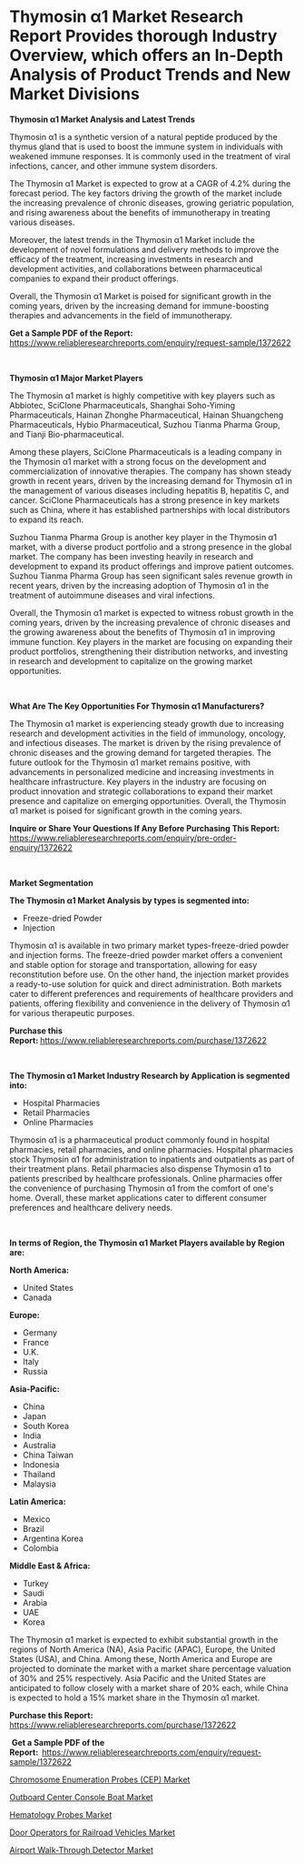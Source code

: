 <p><h1>Thymosin α1 Market Research Report Provides thorough Industry Overview, which offers an In-Depth Analysis of Product Trends and New Market Divisions</h1></p><p><strong>Thymosin α1 Market Analysis and Latest Trends</strong></p>
<p><p>Thymosin α1 is a synthetic version of a natural peptide produced by the thymus gland that is used to boost the immune system in individuals with weakened immune responses. It is commonly used in the treatment of viral infections, cancer, and other immune system disorders.</p><p>The Thymosin α1 Market is expected to grow at a CAGR of 4.2% during the forecast period. The key factors driving the growth of the market include the increasing prevalence of chronic diseases, growing geriatric population, and rising awareness about the benefits of immunotherapy in treating various diseases.</p><p>Moreover, the latest trends in the Thymosin α1 Market include the development of novel formulations and delivery methods to improve the efficacy of the treatment, increasing investments in research and development activities, and collaborations between pharmaceutical companies to expand their product offerings.</p><p>Overall, the Thymosin α1 Market is poised for significant growth in the coming years, driven by the increasing demand for immune-boosting therapies and advancements in the field of immunotherapy.</p></p>
<p><strong>Get a Sample PDF of the Report:&nbsp;</strong> <a href="https://www.reliableresearchreports.com/enquiry/request-sample/1372622">https://www.reliableresearchreports.com/enquiry/request-sample/1372622</a></p>
<p>&nbsp;</p>
<p><strong>Thymosin α1 Major Market Players</strong></p>
<p><p>The Thymosin α1 market is highly competitive with key players such as Abbiotec, SciClone Pharmaceuticals, Shanghai Soho-Yiming Pharmaceuticals, Hainan Zhonghe Pharmaceutical, Hainan Shuangcheng Pharmaceuticals, Hybio Pharmaceutical, Suzhou Tianma Pharma Group, and Tianji Bio-pharmaceutical.</p><p>Among these players, SciClone Pharmaceuticals is a leading company in the Thymosin α1 market with a strong focus on the development and commercialization of innovative therapies. The company has shown steady growth in recent years, driven by the increasing demand for Thymosin α1 in the management of various diseases including hepatitis B, hepatitis C, and cancer. SciClone Pharmaceuticals has a strong presence in key markets such as China, where it has established partnerships with local distributors to expand its reach.</p><p>Suzhou Tianma Pharma Group is another key player in the Thymosin α1 market, with a diverse product portfolio and a strong presence in the global market. The company has been investing heavily in research and development to expand its product offerings and improve patient outcomes. Suzhou Tianma Pharma Group has seen significant sales revenue growth in recent years, driven by the increasing adoption of Thymosin α1 in the treatment of autoimmune diseases and viral infections.</p><p>Overall, the Thymosin α1 market is expected to witness robust growth in the coming years, driven by the increasing prevalence of chronic diseases and the growing awareness about the benefits of Thymosin α1 in improving immune function. Key players in the market are focusing on expanding their product portfolios, strengthening their distribution networks, and investing in research and development to capitalize on the growing market opportunities.</p></p>
<p>&nbsp;</p>
<p><strong>What Are The Key Opportunities For Thymosin α1 Manufacturers?</strong></p>
<p><p>The Thymosin α1 market is experiencing steady growth due to increasing research and development activities in the field of immunology, oncology, and infectious diseases. The market is driven by the rising prevalence of chronic diseases and the growing demand for targeted therapies. The future outlook for the Thymosin α1 market remains positive, with advancements in personalized medicine and increasing investments in healthcare infrastructure. Key players in the industry are focusing on product innovation and strategic collaborations to expand their market presence and capitalize on emerging opportunities. Overall, the Thymosin α1 market is poised for significant growth in the coming years.</p></p>
<p><strong>Inquire or Share Your Questions If Any Before Purchasing This Report:</strong> <a href="https://www.reliableresearchreports.com/enquiry/pre-order-enquiry/1372622">https://www.reliableresearchreports.com/enquiry/pre-order-enquiry/1372622</a></p>
<p>&nbsp;</p>
<p><strong>Market Segmentation</strong></p>
<p><strong>The Thymosin α1 Market Analysis by types is segmented into:</strong></p>
<p><ul><li>Freeze-dried Powder</li><li>Injection</li></ul></p>
<p><p>Thymosin α1 is available in two primary market types-freeze-dried powder and injection forms. The freeze-dried powder market offers a convenient and stable option for storage and transportation, allowing for easy reconstitution before use. On the other hand, the injection market provides a ready-to-use solution for quick and direct administration. Both markets cater to different preferences and requirements of healthcare providers and patients, offering flexibility and convenience in the delivery of Thymosin α1 for various therapeutic purposes.</p></p>
<p><strong>Purchase this Report:&nbsp;</strong><a href="https://www.reliableresearchreports.com/purchase/1372622">https://www.reliableresearchreports.com/purchase/1372622</a></p>
<p>&nbsp;</p>
<p><strong>The Thymosin α1 Market Industry Research by Application is segmented into:</strong></p>
<p><ul><li>Hospital Pharmacies</li><li>Retail Pharmacies</li><li>Online Pharmacies</li></ul></p>
<p><p>Thymosin α1 is a pharmaceutical product commonly found in hospital pharmacies, retail pharmacies, and online pharmacies. Hospital pharmacies stock Thymosin α1 for administration to inpatients and outpatients as part of their treatment plans. Retail pharmacies also dispense Thymosin α1 to patients prescribed by healthcare professionals. Online pharmacies offer the convenience of purchasing Thymosin α1 from the comfort of one's home. Overall, these market applications cater to different consumer preferences and healthcare delivery needs.</p></p>
<p>&nbsp;</p>
<p><strong>In terms of Region, the Thymosin α1 Market Players available by Region are:</strong></p>
<p>
    <p> <strong> North America: </strong>
        <ul>
            <li>United States</li>
            <li>Canada</li>
        </ul>
        </p> 
    <p> <strong> Europe: </strong>
        <ul>
            <li>Germany</li>
            <li>France</li>
            <li>U.K.</li>
            <li>Italy</li>
            <li>Russia</li>
        </ul>
        </p> 
    <p> <strong> Asia-Pacific: </strong>
        <ul>
            <li>China</li>
            <li>Japan</li>
            <li>South Korea</li>
            <li>India</li>
            <li>Australia</li>
            <li>China Taiwan</li>
            <li>Indonesia</li>
            <li>Thailand</li>
            <li>Malaysia</li>
        </ul>
        </p> 
    <p> <strong> Latin America: </strong>
        <ul>
            <li>Mexico</li>
            <li>Brazil</li>
            <li>Argentina Korea</li>
            <li>Colombia</li>
        </ul>
        </p> 
    <p> <strong> Middle East & Africa: </strong>
        <ul>
            <li>Turkey</li>
            <li>Saudi</li>
            <li>Arabia</li>
            <li>UAE</li>
            <li>Korea</li>
        </ul>
    </p>
    </p>
<p><p>The Thymosin α1 market is expected to exhibit substantial growth in the regions of North America (NA), Asia Pacific (APAC), Europe, the United States (USA), and China. Among these, North America and Europe are projected to dominate the market with a market share percentage valuation of 30% and 25% respectively. Asia Pacific and the United States are anticipated to follow closely with a market share of 20% each, while China is expected to hold a 15% market share in the Thymosin α1 market.</p></p>
<p><strong>Purchase this Report: </strong><a href="https://www.reliableresearchreports.com/purchase/1372622">https://www.reliableresearchreports.com/purchase/1372622</a></p>
<p>&nbsp;<strong>Get a Sample PDF of the Report:&nbsp;&nbsp;</strong><a href="https://www.reliableresearchreports.com/enquiry/request-sample/1372622">https://www.reliableresearchreports.com/enquiry/request-sample/1372622</a></p>
<p><strong></strong></p>
<p><p><a href="https://github.com/rahu1501/Market-Research-Report-List-2/blob/main/chromosome-enumeration-probes-cep-market.md">Chromosome Enumeration Probes (CEP) Market</a></p><p><a href="https://medium.com/@skylargrant2023/outboard-center-console-boat-market-insights-into-market-cagr-market-trends-and-growth-04ce5e72c487">Outboard Center Console Boat Market</a></p><p><a href="https://github.com/khayangel/Market-Research-Report-List-1/blob/main/hematology-probes-market.md">Hematology Probes Market</a></p><p><a href="https://medium.com/@skylargrant2023/door-operators-for-railroad-vehicles-nbsp-market-focuses-on-market-share-size-and-projected-ec54d5a9d887">Door Operators for Railroad Vehicles Market</a></p><p><a href="https://medium.com/@skylargrant2023/airport-walk-through-detector-market-size-market-outlook-and-market-forecast-2024-to-2031-39fc5e5f37d6">Airport Walk-Through Detector Market</a></p></p>